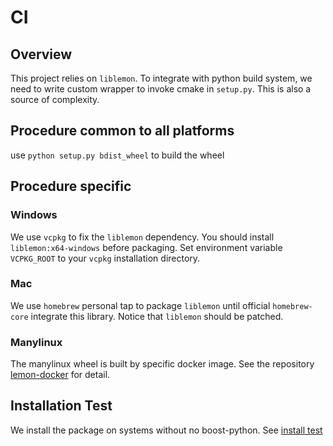 # CI
## Overview
This project relies on `liblemon`. 
To integrate with python build system, we need to write custom wrapper to invoke
cmake in `setup.py`. This is also a source of complexity.

## Procedure common to all platforms
use `python setup.py bdist_wheel` to build the wheel

## Procedure specific
### Windows
We use `vcpkg` to fix the `liblemon` dependency. You should install `liblemon:x64-windows` before packaging. Set environment variable `VCPKG_ROOT` to your `vcpkg` installation directory.

### Mac

We use `homebrew` personal tap to package `liblemon` until official `homebrew-core` integrate this library.
Notice that `liblemon` should be patched.

### Manylinux
The manylinux wheel is built by specific docker image. See the repository [lemon-docker](https://gitee.com/freewind201301/lemon-docker.git) for detail.



## Installation Test
We install the package on systems without no boost-python.
See [install test](https://github.com/zhaofeng-shu33/info_cluster_install_test)

